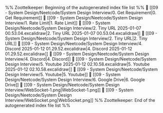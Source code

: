 %% Zoottelkeeper: Beginning of the autogenerated index file list  %%
📄 [[09 - System Design/Neetcode/System Design Interview/0. Get Requirement|0. Get Requirement]]
📄 [[09 - System Design/Neetcode/System Design Interview/1. Rate Limit|1. Rate Limit]]
📄 [[09 - System Design/Neetcode/System Design Interview/2. Tiny URL 2025-01-07 00.53.04.excalidraw|2. Tiny URL 2025-01-07 00.53.04.excalidraw]]
📄 [[09 - System Design/Neetcode/System Design Interview/2. Tiny URL|2. Tiny URL]]
📄 [[09 - System Design/Neetcode/System Design Interview/4. Discord 2025-01-12 01.29.52.excalidraw|4. Discord 2025-01-12 01.29.52.excalidraw]]
📄 [[09 - System Design/Neetcode/System Design Interview/4. Discord|4. Discord]]
📄 [[09 - System Design/Neetcode/System Design Interview/5. Youtube 2025-01-12 02.10.58.excalidraw|5. Youtube 2025-01-12 02.10.58.excalidraw]]
📄 [[09 - System Design/Neetcode/System Design Interview/5. Youtube|5. Youtube]]
📄 [[09 - System Design/Neetcode/System Design Interview/6. Google Drive|6. Google Drive]]
📄 [[09 - System Design/Neetcode/System Design Interview/WebSocket-1.png|WebSocket-1.png]]
📄 [[09 - System Design/Neetcode/System Design Interview/WebSocket.png|WebSocket.png]]
%% Zoottelkeeper: End of the autogenerated index file list  %%
